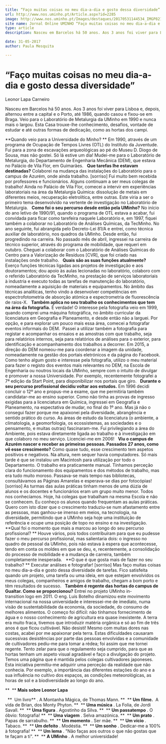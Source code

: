 ```yaml
---
title: “Faço muitas coisas no meu dia-a-dia e gosto dessa diversidade”
url: http://www.nos.uminho.pt/Article.aspx?id=2285
image: http://www.nos.uminho.pt/Images/destaques/20170531144534_IMGP82102a.jpg
site name: Jornal Online UMINHO “Faço muitas coisas no meu dia-a-dia e gosto dessa diversidade”
type: article
description: Nasceu em Barcelos há 50 anos. Aos 3 anos foi viver para Lisboa e, depois, alternou entre a capital e o Porto, até 1986, quando casou e fixou-se em Braga. Veio para o Laboratório de Metalurgia da UMinho em 1990 e nunca mais o largou. Esta Casa trouxe-lhe conhecimento, desafios, vontade de estudar e até outras formas de dedicação, como as hortas dos campi.

date: 31-05-2017
author: Paula Mesquita

---
```

# “Faço muitas coisas no meu dia-a-dia e gosto dessa diversidade”


  

Leonor Lapa Carneiro

Nasceu em Barcelos há 50 anos. Aos 3 anos foi viver para Lisboa e, depois, alternou entre a capital e o Porto, até 1986, quando casou e fixou-se em Braga. Veio para o Laboratório de Metalurgia da UMinho em 1990 e nunca mais o largou. Esta Casa trouxe-lhe conhecimento, desafios, vontade de estudar e até outras formas de dedicação, como as hortas dos campi.

**Quando veio para a Universidade do Minho? ** 
Em 1990, através de um programa de Ocupação de Tempos Livres (OTL) do Instituto da Juventude. Fui para a zona de escavações arqueológicas ao pé do Museu D. Diogo de Sousa, mas não gostei. Só lá estive um dia! Mudei-me para o Laboratório de Metalurgia, do Departamento de Engenharia Mecânica (DEM), que estava no Palácio de Vila Flor, em Guimarães.
 
**Que tarefas lhe estavam destinadas?** 
Colaborei na mudança das instalações do Laboratório para o campus de Azurém, onde ainda trabalho. [sorriso] Fui muito bem recebida por professores e funcionários. Alguns continuam a ser meus colegas de trabalho! Ainda no Palácio de Vila Flor, comecei a intervir em experiências laboratoriais na área da Metalurgia Química: dissolução de metais em diferentes meios, recuperação eletrolítica, entre outras. Este viria a ser o primeiro tema desenvolvido na vertente de investigação no Laboratório de Metalurgia.
 
**Como foi o seu percurso desde então pela UMinho?** 
No início do ano letivo de 1990/91, quando o programa de OTL estava a acabar, fui convidada para ficar como tarefeira naquele Laboratório e, em 1997, fiquei também a colaborar no Laboratório de Análises Químicas, da TecMinho. No ano seguinte, fui abrangida pelo Decreto-Lei 81/A e entrei, como técnica auxiliar de laboratório, nos quadros da UMinho. Desde então, fui progredindo na carreira. No passado mês de abril, ingressei na carreira de técnico superior, através do programa de mobilidade, que requeri em outubro. Cheguei a colaborar com o Laboratório de Análises Químicas do Centro para a Valorização de Resíduos [CVR], que foi criado nas instalações onde trabalho.
 
**Quais são as suas funções atualmente?** 
Exerço funções técnicas ligadas aos projetos de investigação e aos doutoramentos; dou apoio às aulas lecionadas no laboratório, colaboro com o referido Laboratório da TecMinho, na prestação de serviços laboratoriais à industria e executo todas as tarefas de manutenção do laboratório, nomeadamente a aquisição de materiais e equipamentos. No âmbito das técnicas analíticas, tenho vindo a desenvolver competências em espectrofotometria de absorção atómica e espectrometria de fluorescência de raios-X.
 
**Também aplica no seu trabalho os conhecimentos que tem na área da fotografia.** 
É verdade! O interesse pela fotografia veio em 1999, quando comprei uma máquina fotográfica, no âmbito curricular da licenciatura em Geografia e Planeamento, e desde então não a larguei. Por opção, e para explorar um pouco mais essa área, comecei a fotografar eventos informais do DEM.  Passei a utilizar também a fotografia para registar e acompanhar os ensaios e as amostras com que trabalho, seja para relatórios internos, seja para relatórios de análises para o exterior, para identificação e acompanhamento dos trabalhos a decorrer. Em 2015, a direção do DEM nomeou-me para coordenar a imagem da unidade, nomeadamente na gestão dos portais eletrónicos e da página do Facebook. Como tenho algum gosto e interesse pela fotografia, utilizo o meu material para fazer o registo dos eventos mais relevantes no DEM, na Escola de Engenharia ou noutros locais da UMinho, sempre com o intuito de divulgar e promover a nossa Universidade. Por exemplo, recentemente fotografei a 7ª edição da Start Point, para disponibilizar nos portais que giro.
 
**Durante o seu percurso profissional decidiu voltar aos estudos.** 
Em 1996 decidi concluir o 12º ano e propus-me a exame, que me permitiria também candidatar-me ao ensino superior. Como não tinha as provas de ingresso exigidas para a licenciatura em Química, ingressei em Geografia e Planeamento, na espectativa de mudar, no final do 1º ano. Mas já não o consegui fazer porque me apaixonei pela diversidade, abrangência e sentido prático do curso. As áreas de estudo da licenciatura (o ambiente, a climatologia, a geomorfologia, os ecossistemas, as sociedades e o pensamento, e muitas outras) fascinaram-me. Fui privilegiando a área do Ambiente, pois estava diretamente ligada ao trabalho e à investigação em que colaboro no meu serviço. Licenciei-me em 2006!
 
**Viu o campus de Azurém nascer e receber as primeiras pessoas. Passados 27 anos, como vê esse crescimento?** 
Como quase tudo, esse crescimento tem aspetos positivos e negativos. Na altura, nem sequer havia computadores. Só mais tarde é que se instalou um Macintosh para utilização por todo o Departamento. O trabalho era praticamente manual. Tínhamos perceção clara do funcionamento dos equipamentos e dos métodos de trabalho, mas era tudo muito moroso. Passava-se mais tempo nas bibliotecas, consultávamos as Páginas Amarelas e esperava-se dias por fotocópias! [sorriso] As turmas das aulas práticas tinham menos de uma dúzia de alunos e os docentes e funcionários eram um grupo muito menor. Todos nos conhecíamos. Hoje, há colegas que trabalham na mesma Escola e não se conhecem. Eu conheço os alunos quando frequentam as aulas práticas. Quero com isto dizer que o crescimento traduziu-se num afastamento entre as pessoas, mas ganhou-se imenso em meios, na tecnologia, na diversidade, permitindo que a UMinho seja hoje uma instituição de referência e ocupe uma posição de topo no ensino e na investigação.
 
**Qual foi o momento que mais a marcou ao longo do seu percurso profissional? ** 
Houve vários, pois todos contribuíram para que eu pudesse fazer o meu percurso profissional, mas salientaria dois: o ingresso no quadro de pessoal da UMinho, pois não estava à espera que acontecesse, tendo em conta os moldes em que se deu, e, recentemente, a consolidação do processo de mobilidade e a mudança de carreira, também completamente inesperada.
 
**O que é que gosta mais de fazer no seu trabalho? ** 
Executar análises e fotografar! [sorriso] Mas faço muitas coisas no meu dia-a-dia e gosto dessa diversidade de tarefas. Fico satisfeita quando um projeto, uma tarefa ou uma ideia, em que estejam envolvidos os meus colegas, companheiros e amigos de trabalho, chegam a bom porto e têm resultados de sucesso.
 
**Também é regente das hortas do campus de Gualtar. Como se proporcionou?** 
Entrei no projeto UMinho in-transition logo em 2011. O eng. Luís Botelho dinamizou este movimento internacional na nossa universidade e interessei-me de imediato, numa visão de sustentabilidade da economia, da sociedade, do consumo de melhores alimentos. O começo foi difícil: não tínhamos fornecimento de água e o nosso conhecimento de agricultura era quase inexistente. A terra era muito fraca, tivemos que introduzir matéria orgânica e só ao fim de três anos é que ficou cultivável. Não desisti! Mesmo com muitas dores nas costas, acabei por me apaixonar pela terra. Estas dificuldades causaram sucessivas desistências por parte das pessoas envolvidas e a comunidade de cultivadores pediu-me para tomar a rédea; foi assim que me tornei regente. Tento zelar para que o regulamento seja cumprido, para que as hortas tenham um aspeto visual agradável e faço a divulgação do projeto. Temos uma página que é mantida pelos colegas cultivadores japoneses. Esta iniciativa permitiu-me adquirir uma perceção da realidade que não conhecia. Por exemplo, a importância das diferentes estações do ano e a sua influência no cultivo dos espaços, as condições meteorológicas, as horas de sol e a biodiversidade ao longo do ano.
 
 

**  ** **Mais sobre Leonor Lapa** 

 
**  Um livro** . A Montanha Mágica, de Thomas Mann.
**  ** **Um filme.**  A vida de Brian, dos Monty Phyton.
**  ** **Uma música** . La Folia, de Jordi Savall.
**  ** **Uma figura** . Agostinho da Silva.
**  ** **Um passatempo** . O óbvio: fotografia!
**  ** **Uma viagem** . Selva amazónica.
**  ** **Um prato** . Papas de sarrabulho.
**  ** **Um momento** . Ser mãe.
**  ** **Um vício** . Tabaco.
**  ** **Um defeito** . Modéstia.
**  ** **Um sonho** . Dedicar-me a 100% à fotografia!
**  ** **Um lema** . "Não faças aos outros o que não gostas que te façam a ti".
**  ** **A UMinho** . A melhor universidade!
 

